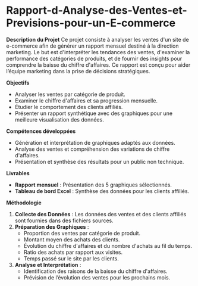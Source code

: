 # Rapport-d-Analyse-des-Ventes-et-Previsions-pour-un-E-commerce

**Description du Projet**
Ce projet consiste à analyser les ventes d'un site de e-commerce afin de générer un rapport mensuel destiné à la direction marketing. Le but est d'interpréter les tendances des ventes, d'examiner la performance des catégories de produits, et de fournir des insights pour comprendre la baisse du chiffre d'affaires. Ce rapport est conçu pour aider l’équipe marketing dans la prise de décisions stratégiques.

**Objectifs**
- Analyser les ventes par catégorie de produit.
- Examiner le chiffre d'affaires et sa progression mensuelle.
- Étudier le comportement des clients affiliés.
- Présenter un rapport synthétique avec des graphiques pour une meilleure visualisation des données.

**Compétences développées**
- Génération et interprétation de graphiques adaptés aux données.
- Analyse des ventes et compréhension des variations de chiffre d'affaires.
- Présentation et synthèse des résultats pour un public non technique.

**Livrables**
- **Rapport mensuel** : Présentation des 5 graphiques sélectionnés.
- **Tableau de bord Excel** : Synthèse des données pour les clients affiliés.

**Méthodologie**
1. **Collecte des Données** : Les données des ventes et des clients affiliés sont fournies dans des fichiers sources.
2. **Préparation des Graphiques** :
   - Proportion des ventes par catégorie de produit.
   - Montant moyen des achats des clients.
   - Évolution du chiffre d'affaires et du nombre d'achats au fil du temps.
   - Ratio des achats par rapport aux visites.
   - Temps passé sur le site par les clients.
3. **Analyse et Interprétation** :
   - Identification des raisons de la baisse du chiffre d'affaires.
   - Prévision de l’évolution des ventes pour les prochains mois.
